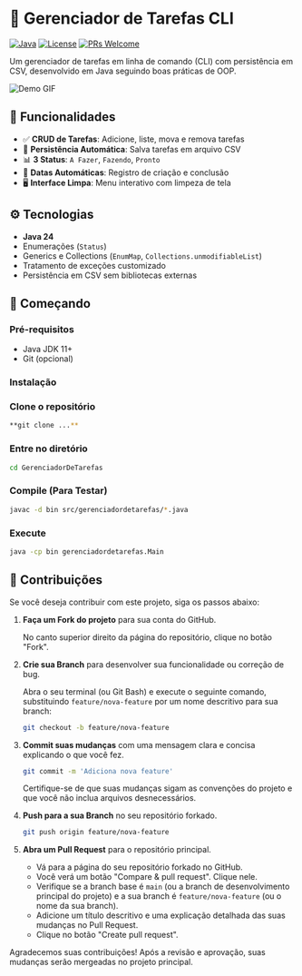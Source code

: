 # 🚀 Gerenciador de Tarefas CLI

[![Java](https://img.shields.io/badge/Java-24%2B-blue.svg)](https://www.oracle.com/java/)
[![License](https://img.shields.io/badge/License-MIT-green.svg)](https://opensource.org/licenses/MIT)
[![PRs Welcome](https://img.shields.io/badge/PRs-welcome-brightgreen.svg)](https://github.com/Matheus-Maia/GerenciadorDeTarefas/pulls)

Um gerenciador de tarefas em linha de comando (CLI) com persistência em CSV, desenvolvido em Java seguindo boas práticas de OOP.

![Demo GIF](link-para-gif-demo.gif) <!-- Adicione um GIF de demonstração -->

## 📌 Funcionalidades

- ✅ **CRUD de Tarefas**: Adicione, liste, mova e remova tarefas
- 📂 **Persistência Automática**: Salva tarefas em arquivo CSV
- 📊 **3 Status**: `A Fazer`, `Fazendo`, `Pronto`
- 📅 **Datas Automáticas**: Registro de criação e conclusão
- 🖥️ **Interface Limpa**: Menu interativo com limpeza de tela

## ⚙️ Tecnologias

- **Java 24**
- Enumerações (`Status`)
- Generics e Collections (`EnumMap`, `Collections.unmodifiableList`)
- Tratamento de exceções customizado
- Persistência em CSV sem bibliotecas externas

## 🚀 Começando

### Pré-requisitos
- Java JDK 11+
- Git (opcional)

### Instalação

### Clone o repositório
```bash
**git clone ...**
```
### Entre no diretório
```bash
cd GerenciadorDeTarefas
```
### Compile (Para Testar)
```bash
javac -d bin src/gerenciadordetarefas/*.java
```
### Execute
```bash
java -cp bin gerenciadordetarefas.Main
```
## 🤝 Contribuições

Se você deseja contribuir com este projeto, siga os passos abaixo:

1.  **Faça um Fork do projeto** para sua conta do GitHub.

    No canto superior direito da página do repositório, clique no botão "Fork".

2.  **Crie sua Branch** para desenvolver sua funcionalidade ou correção de bug.

    Abra o seu terminal (ou Git Bash) e execute o seguinte comando, substituindo `feature/nova-feature` por um nome descritivo para sua branch:

    ```bash
    git checkout -b feature/nova-feature
    ```

3.  **Commit suas mudanças** com uma mensagem clara e concisa explicando o que você fez.

    ```bash
    git commit -m 'Adiciona nova feature'
    ```

    Certifique-se de que suas mudanças sigam as convenções do projeto e que você não inclua arquivos desnecessários.

4.  **Push para a sua Branch** no seu repositório forkado.

    ```bash
    git push origin feature/nova-feature
    ```

5.  **Abra um Pull Request** para o repositório principal.

    * Vá para a página do seu repositório forkado no GitHub.
    * Você verá um botão "Compare & pull request". Clique nele.
    * Verifique se a branch base é `main` (ou a branch de desenvolvimento principal do projeto) e a sua branch é `feature/nova-feature` (ou o nome da sua branch).
    * Adicione um título descritivo e uma explicação detalhada das suas mudanças no Pull Request.
    * Clique no botão "Create pull request".

Agradecemos suas contribuições! Após a revisão e aprovação, suas mudanças serão mergeadas no projeto principal.
